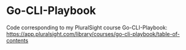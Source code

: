 # Go-CLI-Playbook

Code corresponding to my PluralSight course  Go-CLI-Playbook: 
https://app.pluralsight.com/library/courses/go-cli-playbook/table-of-contents
